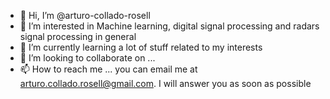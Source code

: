 - 👋 Hi, I’m @arturo-collado-rosell 
- 👀 I’m interested in Machine learning, digital signal processing and radars signal processing in general
- 🌱 I’m currently learning a lot of stuff related to  my interests
- 💞️ I’m looking to collaborate on ...
- 📫 How to reach me ... you can email me at arturo.collado.rosell@gmail.com. I will answer you as soon as possible

<!---
arturo-collado-rosell/arturo-collado-rosell is a ✨ special ✨ repository because its `README.md` (this file) appears on your GitHub profile.
You can click the Preview link to take a look at your changes.
--->

